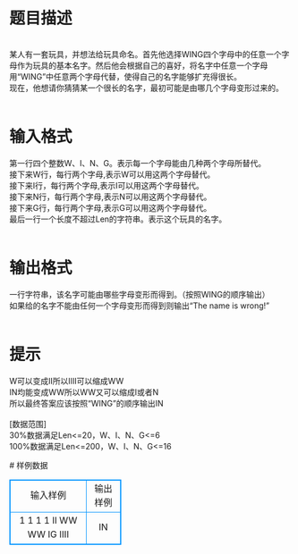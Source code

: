 # 

 
 # 题目描述 
<p>
<br>某人有一套玩具，并想法给玩具命名。首先他选择WING四个字母中的任意一个字母作为玩具的基本名字。然后他会根据自己的喜好，将名字中任意一个字母用“WING”中任意两个字母代替，使得自己的名字能够扩充得很长。<br>现在，他想请你猜猜某一个很长的名字，最初可能是由哪几个字母变形过来的。<br><br></p> 

 
 # 输入格式 
<p>
第一行四个整数W、I、N、G。表示每一个字母能由几种两个字母所替代。<br>接下来W行，每行两个字母,表示W可以用这两个字母替代。<br>接下来I行，每行两个字母,表示I可以用这两个字母替代。<br>接下来N行，每行两个字母,表示N可以用这两个字母替代。<br>接下来G行，每行两个字母,表示G可以用这两个字母替代。<br>最后一行一个长度不超过Len的字符串。表示这个玩具的名字。<br><br></p> 

 
 # 输出格式 
<p>
一行字符串，该名字可能由哪些字母变形而得到。（按照WING的顺序输出）<br>如果给的名字不能由任何一个字母变形而得到则输出“The name is wrong!”<br><br></p> 

 
 # 提示 
<p>
W可以变成II所以IIII可以缩成WW<br>IN均能变成WW所以WW又可以缩成I或者N<br>所以最终答案应该按照“WING”的顺序输出IN<br><br>[数据范围]<br>30%数据满足Len<=20，W、I、N、G<=6 <br>100%数据满足Len<=200，W、I、N、G<=16<br></p> 
# 样例数据
<style>
        table,table tr th, table tr td { border:1px solid #0094ff; }
        table { width: 200px; min-height: 25px; line-height: 25px; text-align: center; border-collapse: collapse;}   
    </style>
<table>
	<tr>
		<td>输入样例</td>
		<td>输出样例</td>
	</tr>
<tr><td>1 1 1 1
II
WW
WW
IG
IIII

</td><td>IN</td></tr></table>
